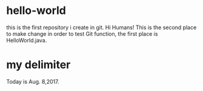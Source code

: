 # hello-world
this is the first repository i create in git.
Hi Humans!
This is the second place to make change in order to test Git function, the first place is HelloWorld.java.
# my delimiter ###
Today is Aug. 8,2017.
